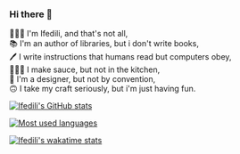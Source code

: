 ### Hi there 👋

🤵🏽‍♂️  I'm Ifedili, and that's not all,  
📚   I'm an author of libraries, but i don't write books,  
🖊   I write instructions that humans read but computers obey,  
👨🏽‍🍳   I make sauce, but not in the kitchen,  
🎨   I'm a designer, but not by convention,  
🙃   I take my craft seriously, but i'm just having fun.

[![Ifedili's GitHub stats](https://github-readme-stats.vercel.app/api?username=saucecodee&count_private=true&show_icons=true&theme=gotham&line_height=27)](https://github.com/murewaashiru/github-readme-stats)

[![Most used languages ](https://github-readme-stats.vercel.app/api/top-langs/?username=saucecodee&theme=gotham&count_private=true&line_height=27)](https://github.com/anuraghazra/github-readme-stats)


[![Ifedili's wakatime stats](https://github-readme-stats.vercel.app/api/wakatime?username=saucecodee&theme=gotham&count_private=true&line_height=27&langs_count=7)](https://github.com/anuraghazra/github-readme-stats)
